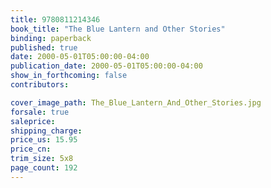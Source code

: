 ```yaml
---
title: 9780811214346
book_title: "The Blue Lantern and Other Stories"
binding: paperback
published: true
date: 2000-05-01T05:00:00-04:00
publication_date: 2000-05-01T05:00:00-04:00
show_in_forthcoming: false
contributors:

cover_image_path: The_Blue_Lantern_And_Other_Stories.jpg
forsale: true
saleprice:
shipping_charge:
price_us: 15.95
price_cn:
trim_size: 5x8
page_count: 192
---
```


